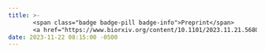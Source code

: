 ```yaml
---
title: >-
       <span class="badge badge-pill badge-info">Preprint</span> 
       <a href="https://www.biorxiv.org/content/10.1101/2023.11.21.568059v1" class="external" target="_blank" rel="noopener noreferrer">bioRxiv.org</a> on bumble bee microbiota 
date: 2023-11-22 08:15:00 -0500
---
```

